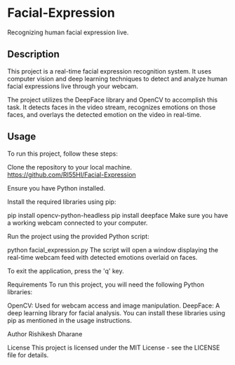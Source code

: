 # Facial-Expression
Recognizing human facial expression live.

## Description
This project is a real-time facial expression recognition system. It uses computer vision and deep learning techniques to detect and analyze human facial expressions live through your webcam.

The project utilizes the DeepFace library and OpenCV to accomplish this task. It detects faces in the video stream, recognizes emotions on those faces, and overlays the detected emotion on the video in real-time.

## Usage
To run this project, follow these steps:

Clone the repository to your local machine.
https://github.com/RI55HI/Facial-Expression

Ensure you have Python installed.

Install the required libraries using pip:

pip install opencv-python-headless
pip install deepface
Make sure you have a working webcam connected to your computer.

Run the project using the provided Python script:

python facial_expression.py
The script will open a window displaying the real-time webcam feed with detected emotions overlaid on faces.

To exit the application, press the 'q' key.

Requirements
To run this project, you will need the following Python libraries:

OpenCV: Used for webcam access and image manipulation.
DeepFace: A deep learning library for facial analysis.
You can install these libraries using pip as mentioned in the usage instructions.

Author
Rishikesh Dharane

License
This project is licensed under the MIT License - see the LICENSE file for details.
